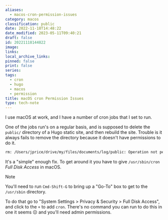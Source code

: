 ```yaml
---
aliases:
  - macos-cron-permission-issues
category: macos
classification: public
date: 2022-11-18T14:48:22
date_modified: 2023-05-11T09:40:21
draft: false
id: 20221118144822
image: 
links: 
local_archive_links: 
pinned: false
print: false
series: 
tags:
  - cron
  - hugo
  - macos
  - permission
title: macOS cron Permission Issues
type: tech-note
---
```


I use macOS at work, and I have a number of cron jobs that I set to run. 

One of the jobs run's on a regular basis, and is supposed to delete the `public/` directory of a Hugo static site, and then rebuild the site. Trouble is it always fails to remove the directory because it doesn't have permissions to do it.

```sh
rm: /Users/jprice/drive/my/files/documents/log/public: Operation not permitted
```

It's a "simple" enough fix. To get around it you have to give `/usr/sbin/cron` _Full Disk Access_ in macOS. 

> [!note]
> You'll need to run `Cmd-Shift-G` to bring up a "Go-To" box to get to the `/usr/sbin` directory.

To do that go to "System Settings > Privacy & Security > Full Disk Access", and click to the `+` to add `cron`. There's no command you can run to do this in one it seems ☹️ and you'll need admin permissions.